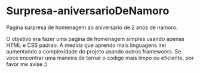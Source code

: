 # Surpresa-aniversarioDeNamoro
Pagina surpresa de homenagem ao aniversario de 2 anos de namoro.

O objetivo era fazer uma pagina de homenagem simples usando apenas HTML e CSS padrao. A medida que aprendo mais linguagens irei aumentando a complexidade do projeto usando outros frameworks.
Se voce encontrar uma maneira de tornar o codigo mais limpo ou eficiente, por favor me avise :)
